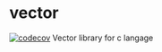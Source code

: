 # vector
[![codecov](https://codecov.io/gh/osvegn/vector/graph/badge.svg?token=ypMDuagiAq)](https://codecov.io/gh/osvegn/vector)
Vector library for c langage
